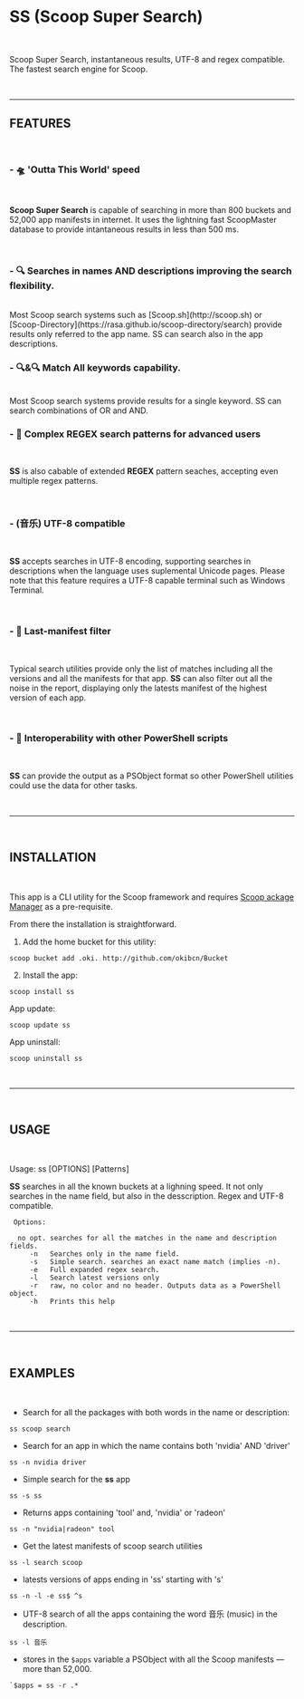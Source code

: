 # SS (Scoop Super Search) 

<br/>

Scoop Super Search, instantaneous results, UTF-8 and regex compatible. The fastest search engine for Scoop.

<br/>


____

## FEATURES

<br/>

### - 🛸 'Outta This World' speed

<br/>

**Scoop Super Search** is capable of searching in more than 800 buckets and 52,000 app manifests in internet. It uses the lightning fast ScoopMaster database to provide intantaneous results in less than 500 ms.

<br/>


### - 🔍 Searches in names AND descriptions improving the search flexibility.
<br/>
Most Scoop search systems such as [Scoop.sh](http://scoop.sh) or [Scoop-Directory](https://rasa.github.io/scoop-directory/search) provide results only referred to the app name. SS can search also in the app descriptions.

<br/>


### - 🔍&🔍 Match All keywords capability. 
<br/>
Most Scoop search systems provide results for a single keyword. SS can search combinations of OR and AND.

<br/>


### - 🔧 Complex REGEX search patterns for advanced users
<br/>

**SS** is also cabable of extended **REGEX** pattern seaches, accepting even multiple regex patterns.

<br/>


### - (音乐) UTF-8 compatible
<br/>

**SS** accepts searches in UTF-8 encoding, supporting searches in descriptions when the language uses suplemental Unicode pages. Please note that this feature requires a UTF-8 capable terminal such as Windows Terminal.

<br/>


### - 📝 Last-manifest filter
<br/>

Typical search utilities provide only the list of matches including all the versions and all the manifests for that app. **SS** can also filter out all the noise in the report, displaying only the latests manifest of the highest version of each app.

<br/>


### - 📝 Interoperability with other PowerShell scripts
<br/>

**SS** can provide the output as a PSObject format so other PowerShell utilities could use the data for other tasks.

<br/>

____

<br/>

## INSTALLATION

<br/>

This app is a CLI utility for the Scoop framework and requires [Scoop ackage Manager](http://scoop.sh) as a pre-requisite.

From there the installation is straightforward.

1. Add the home bucket for this utility:
```pwsh
scoop bucket add .oki. http://github.com/okibcn/Bucket
```
2. Install the app:
```pwsh
scoop install ss
```

App update:
```pwsh
scoop update ss
```

App uninstall:
```pwsh
scoop uninstall ss
```

<br/>

____

<br/>

## USAGE

<br/>

Usage: ss [OPTIONS] [Patterns]

 **SS** searches in all the known buckets at a lighning speed. It not only searches in the name field, but also in the desscription. Regex and UTF-8 compatible.
```
 Options:

  no opt. searches for all the matches in the name and description fields.
     -n   Searches only in the name field.
     -s   Simple search. searches an exact name match (implies -n).
     -e   Full expanded regex search.
     -l   Search latest versions only
     -r   raw, no color and no header. Outputs data as a PowerShell object.
     -h   Prints this help
```

<br/>

____

<br/>

## EXAMPLES

<br/>

- Search for all the packages with both words in the name or description:
```pwsh
ss scoop search
```
- Search for an app in which the name contains both 'nvidia' AND 'driver'
```pwsh
ss -n nvidia driver 
```
- Simple search for the **ss** app
```pwsh
ss -s ss 
```
- Returns apps containing 'tool' and, 'nvidia' or 'radeon'
```pwsh
ss -n "nvidia|radeon" tool
```
- Get the latest manifests of scoop search utilities
```pwsh
ss -l search scoop 
```
- latests versions of apps ending in 'ss' starting with 's'
```pwsh
ss -n -l -e ss$ ^s 
```
- UTF-8 search of all the apps containing the word 音乐 (music) in the description.
```pwsh
ss -l 音乐 
```
- stores in the `$apps` variable a PSObject with all the Scoop manifests — more than 52,000.
```pwsh
`$apps = ss -r .* 
```
